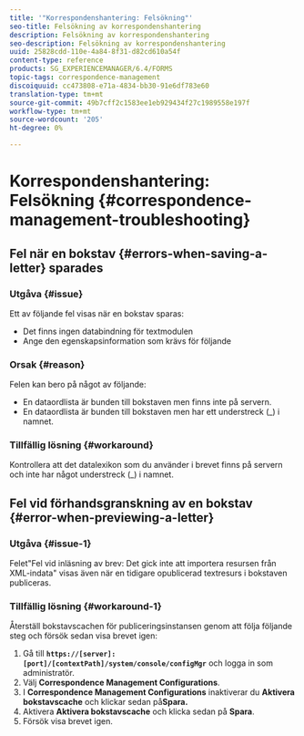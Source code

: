 ```yaml
---
title: '"Korrespondenshantering: Felsökning"'
seo-title: Felsökning av korrespondenshantering
description: Felsökning av korrespondenshantering
seo-description: Felsökning av korrespondenshantering
uuid: 25828cdd-110e-4a84-8f31-d82cd610a54f
content-type: reference
products: SG_EXPERIENCEMANAGER/6.4/FORMS
topic-tags: correspondence-management
discoiquuid: cc473808-e71a-4834-bb30-91e6df783e60
translation-type: tm+mt
source-git-commit: 49b7cff2c1583ee1eb929434f27c1989558e197f
workflow-type: tm+mt
source-wordcount: '205'
ht-degree: 0%

---
```



# Korrespondenshantering: Felsökning {#correspondence-management-troubleshooting}

## Fel när en bokstav {#errors-when-saving-a-letter} sparades

### Utgåva {#issue}

Ett av följande fel visas när en bokstav sparas:

* Det finns ingen databindning för textmodulen
* Ange den egenskapsinformation som krävs för följande

### Orsak {#reason}

Felen kan bero på något av följande:

* En dataordlista är bunden till bokstaven men finns inte på servern.
* En dataordlista är bunden till bokstaven men har ett understreck (_) i namnet.

### Tillfällig lösning {#workaround}

Kontrollera att det datalexikon som du använder i brevet finns på servern och inte har något understreck (_) i namnet.

## Fel vid förhandsgranskning av en bokstav {#error-when-previewing-a-letter}

### Utgåva {#issue-1}

Felet&quot;Fel vid inläsning av brev: Det gick inte att importera resursen från XML-indata&quot; visas även när en tidigare opublicerad textresurs i bokstaven publiceras.

### Tillfällig lösning {#workaround-1}

Återställ bokstavscachen för publiceringsinstansen genom att följa följande steg och försök sedan visa brevet igen:

1. Gå till **`https://[server]:[port]/[contextPath]/system/console/configMgr`** och logga in som administratör.
1. Välj **Correspondence Management Configurations**.
1. I **Correspondence Management Configurations** inaktiverar du **Aktivera bokstavscache** och klickar sedan på&#x200B;**Spara.**
1. Aktivera **Aktivera bokstavscache** och klicka sedan på **Spara**.
1. Försök visa brevet igen.


